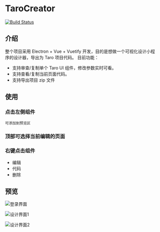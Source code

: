# TaroCreator
[![Build Status](https://travis-ci.org/mpfast/TaroCreator.svg?branch=master)](https://travis-ci.org/mpfast/TaroCreator)

## 介绍

整个项目采用 Electron + Vue + Vuetify 开发，目的是想做一个可视化设计小程序的设计器，导出为 Taro 项目代码。
目前功能：

- 支持审查/复制单个 Taro UI 组件，修改参数实时可看。
- 支持查看/复制当前页面代码。
- 支持导出项目 zip 文件


## 使用

### 点击左侧组件

`可添加到预览区`

### 顶部可选择当前编辑的页面

### 右键点击组件

- 编辑
- 代码
- 删除

## 预览

![登录界面](https://cdn.mpfast.cn/2020/04/c7a9dfaef656c867bcff77e5ca0440b2.png)

![设计界面1](https://cdn.mpfast.cn/2020/04/d6ce574a114453cf1406d20b0f9611c1.png)

![设计界面2](https://cdn.mpfast.cn/2020/04/95d6754a77568dd2b1d1fc2c5919c1ae.png)
